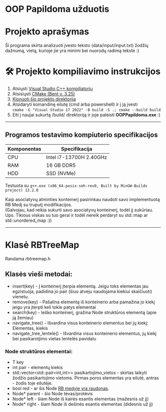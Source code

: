 # OOP Papildoma užduotis

# Projekto aprašymas
Ši programa skirta analizuoti įvesto teksto (data/input/input.txt) žodžių dažnumą, vietą, kurioje jie yra minimi bei
nuorodų radimą tekste :)

# 🛠️ Projekto kompiliavimo instrukcijos
1. Atsiųsti [Visual Studio C++ kompiliatorių](https://visualstudio.microsoft.com/downloads/)
2. Atsisiųsti [CMake (Bent v. 3.25)](https://cmake.org/download/)
3. [Klonuoti šio projekto direktoriją](https://docs.github.com/en/repositories/creating-and-managing-repositories/cloning-a-repository)
4. Atsidaryti komandinę eilutę (cmd arba powershell) ir į ją įvesti </br> `cmake -G "Visual Studio 17 2022" -B build -S .; cmake --build build`
5. Eiti į naujai sukurtą /build/ direktoriją ir joje paleisti <strong>OOPPapildoma.exe</strong> :)


-----------------------------
## Programos testavimo kompiuterio specifikacijos
| Komponentas | Specifikacija           |
|-------------|-------------------------|
| CPU         | Intel i7-13700H 2.40GHz |
| RAM         | 16 GB DDR5              |
| HDD         | SSD (NVMe)              |
Testuota su `g++.exe (x86_64-posix-seh-rev0, Built by MinGW-Builds project) 13.2.0`

Kaip asociatyvų atminties konteinerį pasirinkau naudoti savo implementuotą RB Medį su truputį modifikacijos. </br>
(Galvojau, kad reikia sukurti savo asociatyvų konteinerį, todėl jį sukūriau. Ups. Tikious viskas su tuo gerai ir
todėl nereik perdaryt su std::map ar std::unordered_map :))

-----------------------
# Klasė RBTreeMap 

Randama rbtreemap.h </br>
## Klasės vieši metodai:
- insert(key) - Į konteinerį įterpia elementą. Jeigu toks elementas jau egzistuoja, padidina jo pair (šiuo atveju
naudojama kiekiui skaičiuoti) vienetu.
- remove(key) - Pašalina elementą iš konteinerio arba pamažina jo kiekį jeigu yra įterpti keli tokie patys elementai
- search(key) - Ieško konteinerį, gražina Node struktūros elementą (apie ją žemiau)
- navigate_tree() - Išvardina visus konteinerio elementus bei jų kiekį: Elementas, kiekis
- navigate_tree_lentele() - Išvardina visus konteinerio elementus, jų kiekį bei pasikarotjimo vietas lentelės pavidalu

### Node struktūros elementai:
- T key
- int pair - elementų kiekis
- std::vector<std::pair<int,int>> pasikartojimo_vietos - skirtas laikyti žodžio pasikartojimo vietoms. Pirmas poros elementas yra eilutė, antras - žodis toje eilutėje.
- bool red - ar šis Node [RB medyje yra raudonas](https://en.wikipedia.org/wiki/Red%E2%80%93black_tree). 
- Node* parent - šio Node tėvas/protėvis
- Node* left - šiam Node iš kairės esantis elementas (mažesnis už jį)
- Node* right - šiam Node iš dešinės esantis elementas (didesnis už jį)

